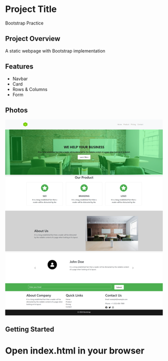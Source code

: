 # Project Title

Bootstrap Practice

## Project Overview

A static webpage with Bootstrap implementation

## Features

-   Navbar
-   Card
-   Rows & Columns
-   Form

## Photos

![Header-Cover-Section](https://github.com/dhriti24/Practical/blob/main/Screenshot/Bootstrap-Practice/HomePage.png)
![Product-AboutUs-Section](https://github.com/dhriti24/Practical/blob/main/Screenshot/Bootstrap-Practice/About-us.png)
![Carousel-Footer-Section](https://github.com/dhriti24/Practical/blob/main/Screenshot/Bootstrap-Practice/Carousel-footer.png)

## Getting Started

# Open index.html in your browser
